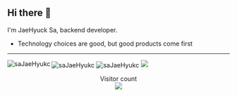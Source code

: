 ## Hi there 👋
I'm JaeHyuck Sa, backend developer.
-  Technology choices are good, but good products come first
---
<img align="left" src="https://github-readme-stats.vercel.app/api/top-langs?username=saJaeHyukc&show_icons=true&locale=en&layout=compact" alt="saJaeHyukc" />

<img align="center" src="https://github-readme-stats.vercel.app/api?username=saJaeHyukc&show_icons=true&locale=en" alt="saJaeHyukc" />

<img align="center" src="https://github-readme-streak-stats.herokuapp.com/?user=saJaeHyukc&" alt="saJaeHyukc" />
<a href=#><img src="contributions.svg"></a>

<p align="center"> 
  Visitor count<br>
  <img src="https://profile-counter.glitch.me/sajaehyukc/count.svg" />
</p>
